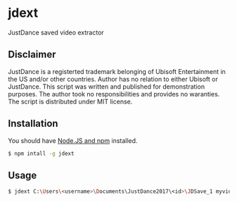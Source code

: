 # jdext
JustDance saved video extractor

## Disclaimer

JustDance is a registerted trademark belonging of Ubisoft Entertainment in the US and/or other countries.
Author has no relation to either Ubisoft or JustDance.
This script was written and published for demonstration purposes. The author took no responsibilities and provides no waranties.
The script is distributed under MIT license.

## Installation

You should have [Node.JS and npm](https://nodejs.org/) installed.

```bash
$ npm intall -g jdext
```

## Usage

```bash
$ jdext C:\Users\<username>\Documents\JustDance2017\<id>\JDSave_1 myvideo.webm
```
